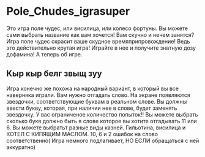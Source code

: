 # Pole_Chudes_igrasuper
Это игра поле чудес, или висилица, или колесо фортуны. Вы можете сами выбрать название как вам хочется! Вам скучно и нечем занятся? Игра поле чудес скрасит ваше скудное времяприпровождение! Ведь это действительно крутая игра! Играйте в нее и получите знатную дозу дофамина!
А теперь об игре.
## Кыр кыр белг звыщ зуу
Игра конечно же похожа на народный вариант, в который вы все наверняка играли. Вам нужно отгадать слово. На экране появляются звездочки, соответствующие буквам в реальном слове. Вы должны ввести букву, которая, при наличии нее в слове, будет заменять звездочку. У вас ограниченое количество попыток!! Вы можете выбрать сколько букв должно быть в слове которое вы хотите отгадывать 11 или 6. Вы можете выбратьт разные виды казней. Гильотина, висилица и КОТЕЛ С КИПЯЩИМ МАСЛОМ. 10,
6 и 2 ошибок на слово соответственно( Игра немного подлагивает, НО ЕСЛИ  обращаться с ней аккуратно)

